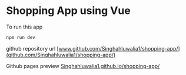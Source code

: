 # Shopping App using Vue 

To run this app
```bash
npm run dev
```

github repository url
[www.github.com/Singhahluwalia1/shopping-app/](github.com/Singhahluwalia1/shopping-app/)

Github pages preview
[Singhahluwalia1.github.io/shopping-app/](https://Singhahluwalia1.github.io/shopping-app/)
